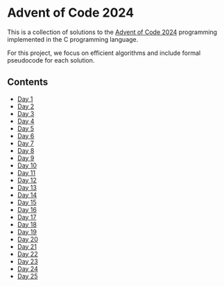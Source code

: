 <!-- index.md -->
<!-- Copyright (c) 2024-2025 Ishan Pranav -->
<!-- Licensed under the MIT license. -->

# Advent of Code 2024

This is a collection of solutions to the
[Advent of Code 2024](https://adventofcode.com/2024) programming implemented in
the C programming language.

For this project, we focus on efficient algorithms and include formal pseudocode
for each solution.

## Contents

- [Day 1](/advent-of-code-2024/day01)
- [Day 2](/advent-of-code-2024/day02)
- [Day 3](https://github.com/ishanpranav/advent-of-code-2024/blob/master/src/day03b.c)
- [Day 4](/advent-of-code-2024/day04)
- [Day 5](/advent-of-code-2024/day05)
- [Day 6](https://github.com/ishanpranav/advent-of-code-2024/blob/master/src/day06b.c)
- [Day 7](/advent-of-code-2024/day07)
- [Day 8](/advent-of-code-2024/day08)
- [Day 9](https://github.com/ishanpranav/advent-of-code-2024/blob/master/src/day09b.c)
- [Day 10](/advent-of-code-2024/day10)
- [Day 11](/advent-of-code-2024/day11)
- [Day 12](/advent-of-code-2024/day12)
- [Day 13](/advent-of-code-2024/day13)
- [Day 14](/advent-of-code-2024/day14)
- [Day 15](https://github.com/ishanpranav/advent-of-code-2024/blob/master/src/day15b.c)
- [Day 16](/advent-of-code-2024/day16)
- [Day 17](https://github.com/ishanpranav/advent-of-code-2024/blob/master/src/day17a.c)
- [Day 18](/advent-of-code-2024/day18)
- [Day 19](/advent-of-code-2024/day19)
- [Day 20](/advent-of-code-2024/day20)
- [Day 21](/advent-of-code-2024/day21)
- [Day 22](/advent-of-code-2024/day22)
- [Day 23](/advent-of-code-2024/day23)
- [Day 24](/advent-of-code-2024/day24)
- [Day 25](/advent-of-code-2024/day25)
